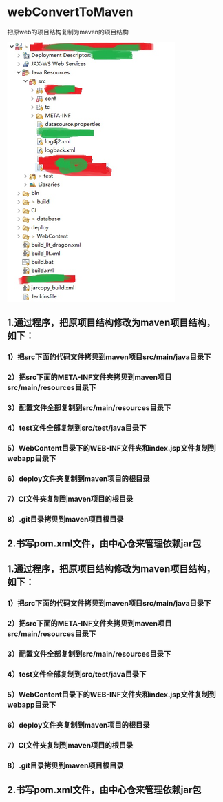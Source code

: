 # webConvertToMaven
把原web的项目结构复制为maven的项目结构

![Image text](https://github.com/henryliyunfeng/webConvertToMaven/blob/master/%E5%8E%9Fweb%E9%A1%B9%E7%9B%AE%E7%BB%93%E6%9E%84.jpg?raw=true)

## 1.通过程序，把原项目结构修改为maven项目结构，如下：
### 1）把src下面的代码文件拷贝到maven项目src/main/java目录下
### 2）把src下面的META-INF文件夹拷贝到maven项目src/main/resources目录下
### 3）配置文件全部复制到src/main/resources目录下
### 4）test文件全部复制到src/test/java目录下
### 5）WebContent目录下的WEB-INF文件夹和index.jsp文件复制到webapp目录下
### 6）deploy文件夹复制到maven项目的根目录
### 7）CI文件夹复制到maven项目的根目录
### 8）.git目录拷贝到maven项目根目录

## 2.书写pom.xml文件，由中心仓来管理依赖jar包


## 1.通过程序，把原项目结构修改为maven项目结构，如下：
### 1）把src下面的代码文件拷贝到maven项目src/main/java目录下
### 2）把src下面的META-INF文件夹拷贝到maven项目src/main/resources目录下
### 3）配置文件全部复制到src/main/resources目录下
### 4）test文件全部复制到src/test/java目录下
### 5）WebContent目录下的WEB-INF文件夹和index.jsp文件复制到webapp目录下
### 6）deploy文件夹复制到maven项目的根目录
### 7）CI文件夹复制到maven项目的根目录
### 8）.git目录拷贝到maven项目根目录

## 2.书写pom.xml文件，由中心仓来管理依赖jar包

